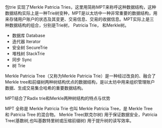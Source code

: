 包trie 实现了Merkle Patricia Tries，这里用简称MPT来称呼这种数据结构，这种数据结构实际上是一种Trie树变种，MPT是以太坊中一种非常重要的数据结构，用来存储用户账户的状态及其变更、交易信息、交易的收据信息。MPT实际上是三种数据结构的组合，分别是Trie树， Patricia Trie， 和Merkle树。

* 数据库 Database
* 迭代器 Iterator
* 安全树 SecureTrie
* 堆栈树 StackTrie
* 同步 Sync
* 树 Trie

Merkle Patricia Tree（又称为Merkle Patricia Trie）是一种经过改良的、融合了Merkle tree和前缀树两种树结构优点的数据结构，是以太坊中用来组织管理账户数据、生成交易集合哈希的重要数据结构。

MPT结合了Radix trie和Merkle两种树结构的特点与优势

MPT 全称是 Merkle Patricia Trie 也叫 Merkle Patricia Tree，是 Merkle Tree 和 Patricia Tree 的混合物。 Merkle Tree\(默克尔树\) 用于保证数据安全，Patricia Tree\(基数树,也叫基数特里树或压缩前缀树\) 用于提升树的读写效率。

